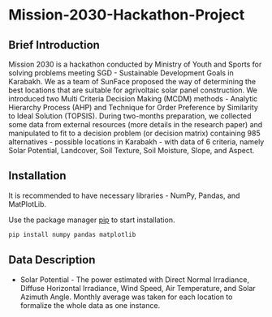 # Mission-2030-Hackathon-Project

## Brief Introduction
Mission 2030 is a hackathon conducted by Ministry of Youth and Sports for solving problems meeting SGD - Sustainable Development Goals in Karabakh. We as a team of SunFace proposed the way of determining the best locations that are suitable for agrivoltaic solar panel construction. We introduced two Multi Criteria Decision Making (MCDM) methods - Analytic Hierarchy Process (AHP) and Technique for Order Preference by Similarity to Ideal Solution (TOPSIS). During two-months preparation, we collected some data from external resources (more details in the research paper) and manipulated to fit to a decision problem (or decision matrix) containing 985 alternatives - possible locations in Karabakh - with data of 6 criteria, namely Solar Potential, Landcover, Soil Texture, Soil Moisture, Slope, and Aspect.
## Installation
It is recommended to have necessary libraries - NumPy, Pandas, and MatPlotLib.

Use the package manager [pip](https://pip.pypa.io/en/stable/) to start installation.

```bash
pip install numpy pandas matplotlib
```
## Data Description
* Solar Potential - The power estimated with Direct Normal Irradiance, Diffuse Horizontal Irradiance, Wind Speed, Air Temperature, and Solar Azimuth Angle. Monthly average was taken for each location to formalize the whole data as one instance.
